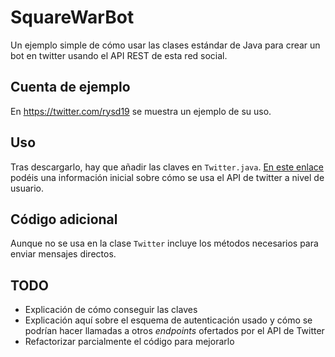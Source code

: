 # SquareWarBot
Un ejemplo simple de cómo usar las clases estándar de Java para crear un bot en twitter usando el API REST de esta red social.

## Cuenta de ejemplo
En <https://twitter.com/rysd19> se muestra un ejemplo de su uso.

## Uso
Tras descargarlo, hay que añadir las claves en `Twitter.java`.
[En este enlace](usingAPI.md) podéis una información inicial sobre cómo se usa el API de twitter a nivel de usuario.

## Código adicional
Aunque no se usa en la clase `Twitter` incluye los métodos necesarios para enviar mensajes directos.

## TODO
* Explicación de cómo conseguir las claves
* Explicación aquí sobre el esquema de autenticación usado y cómo se podrían hacer llamadas a otros *endpoints* ofertados por el API de Twitter
* Refactorizar parcialmente el código para mejorarlo
